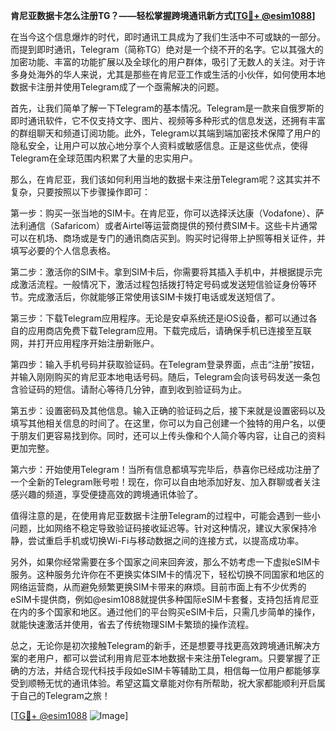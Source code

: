 **肯尼亚数据卡怎么注册TG？——轻松掌握跨境通讯新方式[[TG💪+ @esim1088](https://t.me/s/esim1088)]**

在当今这个信息爆炸的时代，即时通讯工具成为了我们生活中不可或缺的一部分。而提到即时通讯，Telegram（简称TG）绝对是一个绕不开的名字。它以其强大的加密功能、丰富的功能扩展以及全球化的用户群体，吸引了无数人的关注。对于许多身处海外的华人来说，尤其是那些在肯尼亚工作或生活的小伙伴，如何使用本地数据卡注册并使用Telegram成了一个亟需解决的问题。

首先，让我们简单了解一下Telegram的基本情况。Telegram是一款来自俄罗斯的即时通讯软件，它不仅支持文字、图片、视频等多种形式的信息发送，还拥有丰富的群组聊天和频道订阅功能。此外，Telegram以其端到端加密技术保障了用户的隐私安全，让用户可以放心地分享个人资料或敏感信息。正是这些优点，使得Telegram在全球范围内积累了大量的忠实用户。

那么，在肯尼亚，我们该如何利用当地的数据卡来注册Telegram呢？这其实并不复杂，只要按照以下步骤操作即可：

第一步：购买一张当地的SIM卡。在肯尼亚，你可以选择沃达康（Vodafone）、萨法利通信（Safaricom）或者Airtel等运营商提供的预付费SIM卡。这些卡片通常可以在机场、商场或是专门的通讯商店买到。购买时记得带上护照等相关证件，并填写必要的个人信息表格。

第二步：激活你的SIM卡。拿到SIM卡后，你需要将其插入手机中，并根据提示完成激活流程。一般情况下，激活过程包括拨打特定号码或发送短信验证身份等环节。完成激活后，你就能够正常使用该SIM卡拨打电话或发送短信了。

第三步：下载Telegram应用程序。无论是安卓系统还是iOS设备，都可以通过各自的应用商店免费下载Telegram应用。下载完成后，请确保手机已连接至互联网，并打开应用程序开始注册新账户。

第四步：输入手机号码并获取验证码。在Telegram登录界面，点击“注册”按钮，并输入刚刚购买的肯尼亚本地电话号码。随后，Telegram会向该号码发送一条包含验证码的短信。请耐心等待几分钟，直到收到验证码为止。

第五步：设置密码及其他信息。输入正确的验证码之后，接下来就是设置密码以及填写其他相关信息的时间了。在这里，你可以为自己创建一个独特的用户名，以便于朋友们更容易找到你。同时，还可以上传头像和个人简介等内容，让自己的资料更加完整。

第六步：开始使用Telegram！当所有信息都填写完毕后，恭喜你已经成功注册了一个全新的Telegram账号啦！现在，你可以自由地添加好友、加入群聊或者关注感兴趣的频道，享受便捷高效的跨境通讯体验了。

值得注意的是，在使用肯尼亚数据卡注册Telegram的过程中，可能会遇到一些小问题，比如网络不稳定导致验证码接收延迟等。针对这种情况，建议大家保持冷静，尝试重启手机或切换Wi-Fi与移动数据之间的连接方式，以提高成功率。

另外，如果你经常需要在多个国家之间来回奔波，那么不妨考虑一下虚拟eSIM卡服务。这种服务允许你在不更换实体SIM卡的情况下，轻松切换不同国家和地区的网络运营商，从而避免频繁更换SIM卡带来的麻烦。目前市面上有不少优秀的eSIM卡提供商，例如@esim1088就提供多种国际eSIM卡套餐，支持包括肯尼亚在内的多个国家和地区。通过他们的平台购买eSIM卡后，只需几步简单的操作，就能快速激活并使用，省去了传统物理SIM卡繁琐的操作流程。

总之，无论你是初次接触Telegram的新手，还是想要寻找更高效跨境通讯解决方案的老用户，都可以尝试利用肯尼亚本地数据卡来注册Telegram。只要掌握了正确的方法，并结合现代科技手段如eSIM卡等辅助工具，相信每一位用户都能够享受到顺畅无忧的通讯体验。希望这篇文章能对你有所帮助，祝大家都能顺利开启属于自己的Telegram之旅！

[[TG💪+ @esim1088](https://t.me/s/esim1088) ![Image](https://i.postimg.cc/4NQfJmqS/Snipaste-2025-05-13-00-14-12.png)]